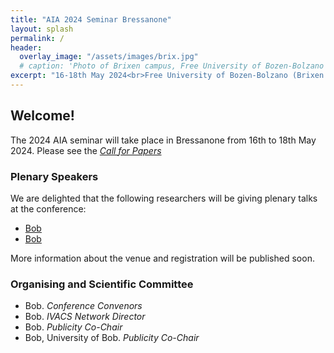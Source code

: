 ```yaml
---
title: "AIA 2024 Seminar Bressanone"
layout: splash
permalink: /
header:
  overlay_image: "/assets/images/brix.jpg"
  # caption: 'Photo of Brixen campus, Free University of Bozen-Bolzano'
excerpt: "16-18th May 2024<br>Free University of Bozen-Bolzano (Brixen campus)"
---
```


## Welcome!

The 2024 AIA seminar will take place in Bressanone from 16th to 18th May 2024.
Please see the _[Call for Papers](/cfp)_


### Plenary Speakers

We are delighted that the following researchers will be giving plenary talks at the conference:

* [Bob](https://www.mic.ul.ie/staff/276-brian-clancy)
* [Bob](https://profiles.cardiff.ac.uk/staff/markg2)

More information about the venue and registration will be published soon.


### Organising and Scientific Committee

* Bob. _Conference Convenors_
* Bob. _IVACS Network Director_
* Bob. _Publicity Co-Chair_
* Bob, University of Bob. _Publicity Co-Chair_
